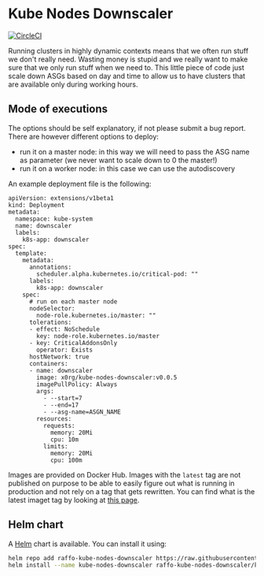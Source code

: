 # Kube Nodes Downscaler

[![CircleCI](https://circleci.com/gh/Raffo/kube-nodes-downscaler.svg?style=svg)](https://circleci.com/gh/Raffo/kube-nodes-downscaler)

Running clusters in highly dynamic contexts means that we often run stuff we don't really need.
Wasting money is stupid and we really want to make sure that we only run stuff when we need to.
This little piece of code just scale down ASGs based on day and time to allow us to have clusters that are available only during working hours.

## Mode of executions

The options should be self explanatory, if not please submit a bug report. There are however different options to deploy:

- run it on a master node: in this way we will need to pass the ASG name as parameter (we never want to scale down to 0 the master!)
- run it on a worker node: in this case we can use the autodiscovery

An example deployment file is the following:

```
apiVersion: extensions/v1beta1
kind: Deployment
metadata:
  namespace: kube-system
  name: downscaler
  labels:
    k8s-app: downscaler
spec:
  template:
    metadata:
      annotations:
        scheduler.alpha.kubernetes.io/critical-pod: ""
      labels:
        k8s-app: downscaler
    spec:
      # run on each master node
      nodeSelector:
        node-role.kubernetes.io/master: ""
      tolerations:
      - effect: NoSchedule
        key: node-role.kubernetes.io/master
      - key: CriticalAddonsOnly
        operator: Exists
      hostNetwork: true
      containers:
      - name: downscaler
        image: x0rg/kube-nodes-downscaler:v0.0.5
        imagePullPolicy: Always
        args:
          - --start=7
          - --end=17
          - --asg-name=ASGN_NAME
        resources:
          requests:
            memory: 20Mi
            cpu: 10m
          limits:
            memory: 20Mi
            cpu: 100m
```

Images are provided on Docker Hub. Images with the `latest` tag are not published on purpose to be able to easily figure out what is running in production and not rely on a tag that gets rewritten. You can find what is the latest imaget tag by looking at [this page](https://hub.docker.com/r/x0rg/kube-nodes-downscaler/tags/).

## Helm chart

A [Helm](https://helm.sh/) chart is available. You can install it using:

```bash
helm repo add raffo-kube-nodes-downscaler https://raw.githubusercontent.com/Raffo/kube-nodes-downscaler/master/charts/
helm install --name kube-nodes-downscaler raffo-kube-nodes-downscaler/kube-nodes-downscaler
```  
